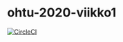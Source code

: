 # ohtu-2020-viikko1

[![CircleCI](https://circleci.com/gh/OlliHemminki/ohtu-2020-viikko1.svg?style=svg)](https://circleci.com/gh/OlliHemminki/ohtu-2020-viikko1)
